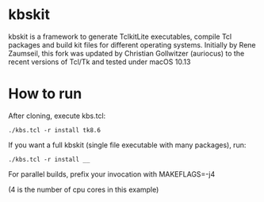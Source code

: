 kbskit
======
kbskit is a framework to generate TclkitLite executables, compile Tcl packages and build kit files for different operating systems.
Initially by Rene Zaumseil, this fork was updated by Christian Gollwitzer (auriocus) to the recent
versions of Tcl/Tk and tested under macOS 10.13

How to run
==========

After cloning, execute kbs.tcl:

	./kbs.tcl -r install tk8.6

If you want a full kbskit (single file executable with many packages), run:

	./kbs.tcl -r install __

For parallel builds, prefix your invocation with 
	MAKEFLAGS=-j4 
	
(4 is the number of cpu cores in this example)
